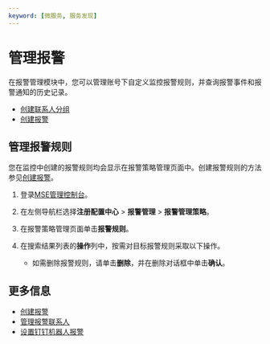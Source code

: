 ```yaml
---
keyword: [微服务, 服务发现]
---
```


# 管理报警

在报警管理模块中，您可以管理账号下自定义监控报警规则，并查询报警事件和报警通知的历史记录。

-   [创建联系人分组](/cn.zh-CN/微服务注册配置中心/Nacos/报警管理/管理报警联系人.mdsection_089_mb7_f22)
-   [创建报警](/cn.zh-CN/微服务注册配置中心/Nacos/报警管理/创建报警.md)

## 管理报警规则

您在监控中创建的报警规则均会显示在报警策略管理页面中。创建报警规则的方法参见[创建报警](/cn.zh-CN/微服务注册配置中心/Nacos/报警管理/创建报警.mdstep_c49_5gh_tj6)。

1.  登录[MSE管理控制台](https://mse.console.aliyun.com)。

2.  在左侧导航栏选择**注册配置中心** \> **报警管理** \> **报警管理策略**。

3.  在报警策略管理页面单击**报警规则**。

4.  在搜索结果列表的**操作**列中，按需对目标报警规则采取以下操作。

    -   如需删除报警规则，请单击**删除**，并在删除对话框中单击**确认**。

## 更多信息

-   [创建报警](/cn.zh-CN/微服务注册配置中心/Nacos/报警管理/创建报警.md)
-   [管理报警联系人](/cn.zh-CN/微服务注册配置中心/Nacos/报警管理/管理报警联系人.md)
-   [设置钉钉机器人报警](/cn.zh-CN/微服务注册配置中心/Nacos/报警管理/设置钉钉机器人报警.md)

